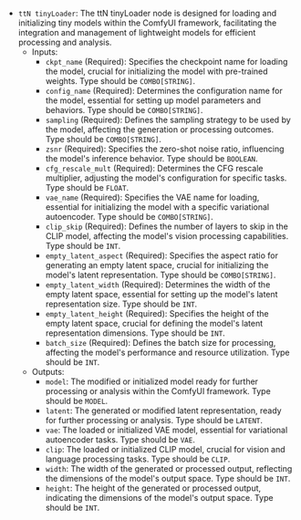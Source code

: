 - `ttN tinyLoader`: The ttN tinyLoader node is designed for loading and initializing tiny models within the ComfyUI framework, facilitating the integration and management of lightweight models for efficient processing and analysis.
    - Inputs:
        - `ckpt_name` (Required): Specifies the checkpoint name for loading the model, crucial for initializing the model with pre-trained weights. Type should be `COMBO[STRING]`.
        - `config_name` (Required): Determines the configuration name for the model, essential for setting up model parameters and behaviors. Type should be `COMBO[STRING]`.
        - `sampling` (Required): Defines the sampling strategy to be used by the model, affecting the generation or processing outcomes. Type should be `COMBO[STRING]`.
        - `zsnr` (Required): Specifies the zero-shot noise ratio, influencing the model's inference behavior. Type should be `BOOLEAN`.
        - `cfg_rescale_mult` (Required): Determines the CFG rescale multiplier, adjusting the model's configuration for specific tasks. Type should be `FLOAT`.
        - `vae_name` (Required): Specifies the VAE name for loading, essential for initializing the model with a specific variational autoencoder. Type should be `COMBO[STRING]`.
        - `clip_skip` (Required): Defines the number of layers to skip in the CLIP model, affecting the model's vision processing capabilities. Type should be `INT`.
        - `empty_latent_aspect` (Required): Specifies the aspect ratio for generating an empty latent space, crucial for initializing the model's latent representation. Type should be `COMBO[STRING]`.
        - `empty_latent_width` (Required): Determines the width of the empty latent space, essential for setting up the model's latent representation size. Type should be `INT`.
        - `empty_latent_height` (Required): Specifies the height of the empty latent space, crucial for defining the model's latent representation dimensions. Type should be `INT`.
        - `batch_size` (Required): Defines the batch size for processing, affecting the model's performance and resource utilization. Type should be `INT`.
    - Outputs:
        - `model`: The modified or initialized model ready for further processing or analysis within the ComfyUI framework. Type should be `MODEL`.
        - `latent`: The generated or modified latent representation, ready for further processing or analysis. Type should be `LATENT`.
        - `vae`: The loaded or initialized VAE model, essential for variational autoencoder tasks. Type should be `VAE`.
        - `clip`: The loaded or initialized CLIP model, crucial for vision and language processing tasks. Type should be `CLIP`.
        - `width`: The width of the generated or processed output, reflecting the dimensions of the model's output space. Type should be `INT`.
        - `height`: The height of the generated or processed output, indicating the dimensions of the model's output space. Type should be `INT`.
